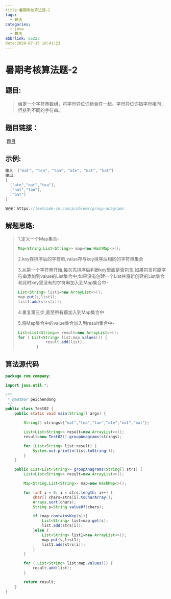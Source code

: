```yaml
---
title:暑期考核算法题-2
tags:
  - 算法
categories:
  - java
  - 算法
abbrlink: 65223
date:2020-07-15 10:41:23
---
```


# 暑期考核算法题-2

## 题目:

> 给定一个字符串数组，将字母异位词组合在一起。字母异位词指字母相同，但排列不同的字符串。

## 题目链接：

​																			[题目](https://leetcode-cn.com/problems/group-anagrams)

## 示例:

```java
输入: ["eat", "tea", "tan", "ate", "nat", "bat"]
输出:
[
  ["ate","eat","tea"],
  ["nat","tan"],
  ["bat"]
]

链接：https://leetcode-cn.com/problems/group-anagrams
```

## 解题思路:

> 1.定义一个Map集合-
>
> ```java
> Map<String,List<String>> map=new HashMap<>();
> ```
>
> 2.key存排序后的字符串,value存与key排序后相同的字符串集合
>
> 
>
> 3.从第一个字符串开始,每次先排序后判断key里面是否包含,如果包含将原字符串添加到value的List<String>集合中,如果没有创建一个List<String>并将新创建的List<String>集合和此时key里没有的字符串加入到Map集合中-
>
> ```java
> List<String> list1=new ArrayList<>();
> map.put(s,list1);
> list1.add(strs[i]);
> ```
>
> 4.重复第三步,直至所有都加入到Map集合中
>
> 5.将Map集合中的value集合加入到result集合中-
>
> ```java
> List<List<String>> result=new ArrayList<>();
> for ( List<String> list:map.values()) {
>             result.add(list);
>         }
> ```

## 算法源代码

```java
package com.company;

import java.util.*;

/**
 * @author peichendong
 */
public class Test02 {
    public static void main(String[] args) {

        String[] strings={"eat","tea","tan","ate","nat","bat"};

        List<List<String>> result=new ArrayList<>();
        result=new Test02().groupAnagrams(strings);

        for (List<String> list:result) {
            System.out.println(list.toString());
        }
    }

    public List<List<String>> groupAnagrams(String[] strs) {
        List<List<String>> result=new ArrayList<>();

        Map<String,List<String>> map=new HashMap<>();

        for (int i = 0; i < strs.length; i++) {
            char[] chars=strs[i].toCharArray();
            Arrays.sort(chars);
            String s=String.valueOf(chars);

            if (map.containsKey(s)){
                List<String> list=map.get(s);
                list.add(strs[i]);
            }else {
                List<String> list1=new ArrayList<>();
                map.put(s,list1);
                list1.add(strs[i]);
            }
        }

        for ( List<String> list:map.values()) {
            result.add(list);
        }

        return result;
    }
}

```

